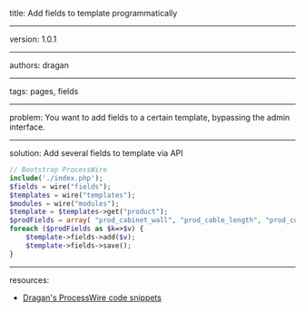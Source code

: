 title: Add fields to template programmatically

----

version: 1.0.1

----

authors: dragan

----

tags: pages, fields

----

problem:
You want to add fields to a certain template, bypassing the admin interface.

----

solution:
Add several fields to template via API
```PHP
// Bootstrap ProcessWire
include('./index.php');
$fields = wire("fields");
$templates = wire("templates");
$modules = wire("modules");
$template = $templates->get("product");
$prodFields = array( "prod_cabinet_wall", "prod_cable_length", "prod_control_gear", "prod_degree_separation", "prod_fan_air_flow", "prod_fan_lifetime", "prod_filtering_class", "prod_installtion", "prod_lamp", "prod_lifetime_at_40", "prod_luminosity", "prod_max_power_consumtion", "prod_working_pressure_water", "prod_max_air_flow", "prod_mounting_cut_out", "prod_noise_level", "prod_nominal_power_output", "prod_operating_voltage", "prod_rated_power", "prod_recommended_fuse", "prod_heat_exchanger", "prod_static_pressure", "prod_lamp_switch", "prod_temp_control", "prod_voltage");
foreach ($prodFields as $k=>$v) {
	$template->fields->add($v);
	$template->fields->save();
}
```

----

resources:
* [Dragan's ProcessWire code snippets](https://github.com/dragan1700/pw/blob/master/addFieldsToTemplate.php)
